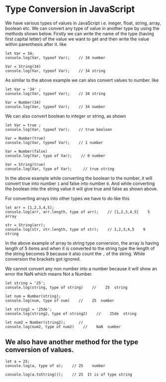 # Type Conversion in JavaScript

We have various types of values in JavaScript i.e. ineger, float, string, array, boolean etc. We can convert any type of value in another type by using the methods shown below. Firstly we can write the name of the type (having first capital letter) of the value we want to get and then write the value within parenthesis after it. like


```
let Var = 34;
console.log(Var, typeof Var);    // 34 number

Var = String(34)
console.log(Var, typeof Var);    // 34 string
``` 

As similar to the above example we can also convert values to number. like

```
let Var = '34' ;
console.log(Var, typeof Var);    // 34 string

Var = Number(34) 
console.log(Var, typeof Var);    // 34 number
```

We can also convert boolean to integer or string, as shown

```
let Var = true ;
console.log(Var, typeof Var);    // true boolean

Var = Number(true) 
console.log(Var, typeof Var);    // 1 number

Var = Number(false)
console.log(Var, type of Var);    // 0 number

Var = String(true)
console.log(Var, type of Var);     // true string
```

In the above example  while converting the boolean to the number, it will convert true into number `1` and false into number `0`. And while converting the boolean into the string value it will give true and false as shown above.

For converting arrays into other types we have to do like this


```
let arr = [1,2,3,4,5];
console.log(arr, arr.length, type of arr);    // [1,2,3,4,5]    5    array

str = String(arr);
console.log(str, str.length, type of str);    // 1,2,3,4,5    9    string
``` 

In the above example of array to string type conversion, the array is having length of 5 items and when it is converted to the string type the length of the string becomes 9 because it also count the `,` of the string. While conversion the brackets got ignored.

We cannot convert any non number into a number because it will show an error the NaN which means Not a Number.

```
let string = '25';
console.log(string, type of string)    //    25  string

let num = Number(string);
console.log(num, type of num)    //    25  number

let string2 = '25de';
console.log(string2, type of string2)    //    25de  string

let num2 = Number(string2);      //
console.log(num2, type of num2)    //    NaN  number
```

## We also have another method for the type conversion of values.

```
let a = 25;
console.log(a, type of a);    // 25    number

console.log(a.toString());    // 25  It is of type string
```